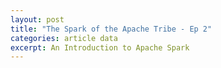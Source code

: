 ```yaml
---
layout: post
title: "The Spark of the Apache Tribe - Ep 2"
categories: article data
excerpt: An Introduction to Apache Spark
---
```


